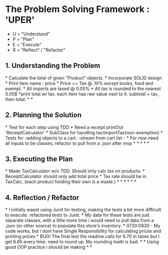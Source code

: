 <h1>The Problem Solving Framework : 'UPER'</h1>

* U = "Understand"
* P = "Plan"
* E = "Execute"
* R = "Reflect" / "Refactor"

<h2>1. Understanding the Problem</h2>
* Calculate the total of given "Product" objects.
* Incorporate SOLID design
* Print item name : price
* Price += Tax @ .10% except books, food and exempt.
* All imports are taxed @ 0.05% 
* All tax is rounded to the nearest 0.05$
*print total w/ tax. each item has raw value next to it.  subtotal + tax, then total.
*
*
<h2>
    2. Planning the Solution
</h2>
* Test for each step using TDD
* Need a receipt printOut 'ReceiptCalculator'
* SubClass for handling tax/importTax(non-exemption)
* Tests for
-adding objects to a cart. 
-stream from cart list
-
* For now need all inputs to be classes, refactor to pull from a .json after mvp
*   
*
*
*
*
<h2>
    3. Executing the Plan
</h2>
* Made TaxCalculator w/o TDD. Should only calc tax on products.
* ReceiptCalculator should only add total price
* Tax rate should be in TaxCalc, (each product holding their own is a waste.)
* 
*
*
*
*
*
<h2>
    4. Reflection / Refactor
</h2>
* I initially wasnt using Junit for testing, making the tests a bit more difficult to execute. refactored tests to Junit.
* My data for these tests are just separate classes, with a little more time i would need to pull data from a .json (or other source) to populate this store's inventory. 
* 0720:0830 - My code works, but i dont have Single Responsibility for calculating prices and printing prices
* BUG! The final test the readme calls for 6.70 in taxes but I get 6.65 every time. need to round up. My rounding math is bad.
*
* Using good OOP practice i should be making
*
*